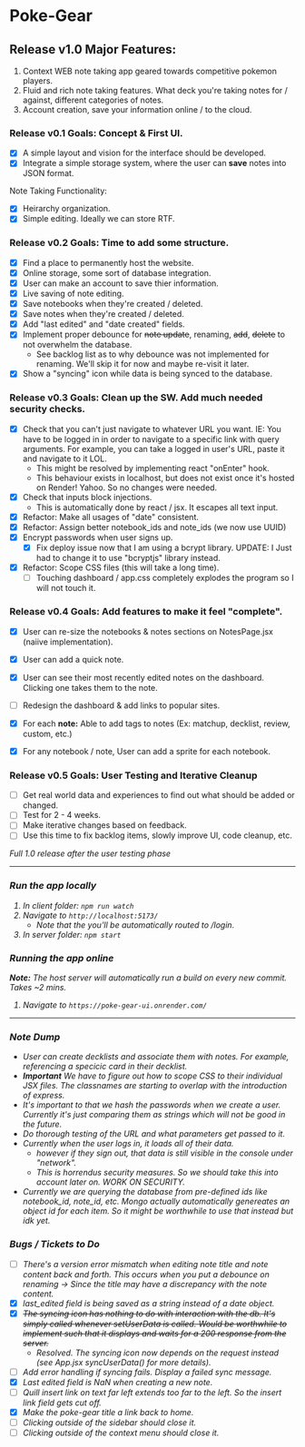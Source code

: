 # Poke-Gear
## Release v1.0 Major Features:
1. Context WEB note taking app geared towards competitive pokemon players.
2. Fluid and rich note taking features. What deck you're taking notes for / against, different categories of notes.
3. Account creation, save your information online / to the cloud.

### Release v0.1 Goals: Concept & First UI.
- [X] A simple layout and vision for the interface should be developed.
- [X] Integrate a simple storage system, where the user can **save** notes into JSON format.

Note Taking Functionality:
- [X] Heirarchy organization.
- [X] Simple editing. Ideally we can store RTF.

### Release v0.2 Goals: Time to add some structure.
- [X] Find a place to permanently host the website.
- [X] Online storage, some sort of database integration.
- [X] User can make an account to save thier information.
- [X] Live saving of note editing.
- [X] Save notebooks when they're created / deleted.
- [X] Save notes when they're created / deleted.
- [X] Add "last edited" and "date created" fields.
- [X] Implement proper debounce for <del>note update</del>, renaming, <del>add</del>, <del>delete</del> to not overwhelm the database.
    - See backlog list as to why debounce was not implemented for renaming. We'll skip it for now and maybe re-visit it later.
- [X] Show a "syncing" icon while data is being synced to the database.

### Release v0.3 Goals: Clean up the SW. Add much needed security checks.
- [X] Check that you can't just navigate to whatever URL you want. IE: You have to be logged in in order to navigate to a specific link with query arguments. For example, you can take a logged in user's URL, paste it and navigate to it LOL.
    - This might be resolved by implementing react "onEnter" hook.
    - This behaviour exists in localhost, but does not exist once it's hosted on Render! Yahoo. So no changes were needed.
- [X] Check that inputs block injections.
    - This is automatically done by react / jsx. It escapes all text input.
- [X] Refactor: Make all usages of "date" consistent.
- [X] Refactor: Assign better notebook_ids and note_ids (we now use UUID)
- [X] Encrypt passwords when user signs up.
    - [X] Fix deploy issue now that I am using a bcrypt library. UPDATE: I Just had to change it to use "bcryptjs" library instead.
- [X] Refactor: Scope CSS files (this will take a long time).
    - [ ] Touching dashboard / app.css completely explodes the program so I will not touch it.

### Release v0.4 Goals: Add features to make it feel "complete".
- [X] User can re-size the notebooks & notes sections on NotesPage.jsx (naiive implementation).
- [X] User can add a quick note.
- [X] User can see their most recently edited notes on the dashboard. Clicking one takes them to the note.
- [ ] Redesign the dashboard & add links to popular sites.
- [X] For each <strong> note:</strong> Able to add tags to notes (Ex: matchup, decklist, review, custom, etc.)
- [X] For any notebook / note, User can add a sprite for each notebook.


### Release v0.5 Goals: User Testing and Iterative Cleanup
- [ ] Get real world data and experiences to find out what should be added or changed.
- [ ] Test for 2 - 4 weeks.
- [ ] Make iterative changes based on feedback.
- [ ] Use this time to fix backlog items, slowly improve UI, code cleanup, etc.
 
<i>Full 1.0 release after the user testing phase<i/>

---

### Run the app locally
1. In client folder: ```npm run watch```
2. Navigate to ```http://localhost:5173/```
    - Note that the you'll be automatically routed to /login.
3. In server folder: ```npm start```


### Running the app online
**Note:** The host server will automatically run a build on every new commit. Takes ~2 mins.
1. Navigate to ```https://poke-gear-ui.onrender.com/```

---

### Note Dump
- User can create decklists and associate them with notes. For example, referencing a specicic card in their decklist.
- **Important** We have to figure out how to scope CSS to their individual JSX files. The classnames are starting to overlap with the introduction of express.
- It's important to that we hash the passwords when we create a user. Currently it's just comparing them as strings which will not be good in the future.
- Do thorough testing of the URL and what parameters get passed to it.
- Currently when the user logs in, it loads all of their data.
    - however if they sign out, that data is still visible in the console under "network".
    - This is horrendus security measures. So we should take this into account later on. WORK ON SECURITY.
- Currently we are querying the database from pre-defined ids like notebook_id, note_id, etc. Mongo actually automatically genereates an object id for each item. So it might be worthwhile to use that instead but idk yet.

### Bugs / Tickets to Do
- [ ] There's a version error mismatch when editing note title and note content back and forth. This occurs when you put a debounce on renaming -> Since the title may have a discrepancy with the note content.
- [X] last_edited field is being saved as a string instead of a date object.
- [X] <del>The syncing icon has nothing to do with interaction with the db. It's simply called whenever setUserData is called. Would be worthwhile to implement such that it displays and waits for a 200 response from the server.</del>
    - Resolved. The syncing icon now depends on the request instead (see App.jsx syncUserData() for more details).
- [ ] Add error handling if syncing fails. Display a failed sync message.
- [X] Last edited field is NaN when creating a new note.
- [ ] Quill insert link on text far left extends too far to the left. So the insert link field gets cut off.
- [X] Make the poke-gear title a link back to home.
- [ ] Clicking outside of the sidebar should close it.
- [ ] Clicking outside of the context menu should close it.
